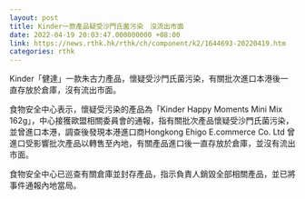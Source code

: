 ```yaml
---
layout: post
title: Kinder一款產品疑受沙門氏菌污染　沒流出市面
date: 2022-04-19 20:03:47.000000000 +08:00
link: https://news.rthk.hk/rthk/ch/component/k2/1644693-20220419.htm
categories: rthk
---
```


Kinder「健達」一款朱古力產品，懷疑受沙門氏菌污染，有關批次進口本港後一直存放於倉庫，沒有流出市面。

食物安全中心表示，懷疑受污染的產品為「Kinder Happy Moments Mini Mix 162g」，中心接獲歐盟相關委員會的通報，指有關批次產品懷疑受沙門氏菌污染，並曾進口本港，調查後發現本港進口商Hongkong Ehigo E.commerce Co. Ltd 曾進口受影響批次產品以轉售至內地，有關產品進口後一直存放於倉庫，並沒有流出市面。

食物安全中心已巡查有關倉庫並封存產品，指示負責人銷毀全部相關產品，並已將事件通報內地當局。
